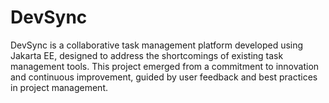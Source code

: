 # DevSync
DevSync is a collaborative task management platform developed using Jakarta EE, designed to address the shortcomings of existing task management tools. This project emerged from a commitment to innovation and continuous improvement, guided by user feedback and best practices in project management.
